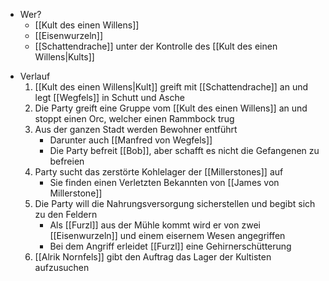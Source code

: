 + Wer?
	- [[Kult des einen Willens]] 
	- [[Eisenwurzeln]]
	- [[Schattendrache]] unter der Kontrolle des [[Kult des einen Willens|Kults]]
- Verlauf
	1. [[Kult des einen Willens|Kult]] greift mit [[Schattendrache]] an und legt [[Wegfels]] in Schutt und Asche
	2. Die Party greift eine Gruppe vom [[Kult des einen Willens]] an und stoppt einen Orc, welcher einen Rammbock trug 
	3. Aus der ganzen Stadt werden Bewohner entführt 
		+ Darunter auch [[Manfred von Wegfels]]
		+ Die Party befreit [[Bob]], aber schafft es nicht die Gefangenen zu befreien
	4. Party sucht das zerstörte Kohlelager der [[Millerstones]] auf 
		+ Sie finden einen Verletzten Bekannten von [[James von Millerstone]]
	5. Die Party will die Nahrungsversorgung sicherstellen und begibt sich zu den Feldern
		+ Als [[Furzl]] aus der Mühle kommt wird er von zwei [[Eisenwurzeln]] und einem eisernem Wesen angegriffen
		+ Bei dem Angriff erleidet [[Furzl]] eine Gehirnerschütterung
	6. [[Alrik Nornfels]] gibt den Auftrag  das Lager der Kultisten aufzusuchen